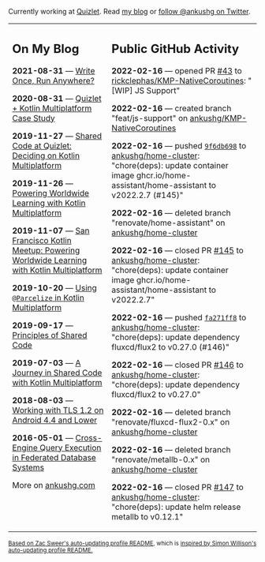 Currently working at [Quizlet](https://quizlet.com/). Read [my blog](https://ankushg.com/) or [follow @ankushg on Twitter](https://twitter.com/ankushg).

<table><tr><td valign="top" width="40%">

## On My Blog
<!-- blog starts -->
**2021-08-31** — [Write Once, Run Anywhere?](https://ankushg.com/posts/write-once-run-anywhere-increment/)

**2020-08-31** — [Quizlet + Kotlin Multiplatform Case Study](https://ankushg.com/posts/quizlet-kotlin-multiplatform-case-study/)

**2019-11-27** — [Shared Code at Quizlet: Deciding on Kotlin Multiplatform](https://ankushg.com/posts/shared-code-kotlin-multiplatform/)

**2019-11-26** — [Powering Worldwide Learning with Kotlin Multiplatform](https://ankushg.com/speaking/droidcon-sf-2019)

**2019-11-07** — [San Francisco Kotlin Meetup: Powering Worldwide Learning with Kotlin Multiplatform](https://ankushg.com/speaking/sf-kotlin-meetup-2019)

**2019-10-20** — [Using `@Parcelize` in Kotlin Multiplatform](https://ankushg.com/posts/multiplatform-parcelize/)

**2019-09-17** — [Principles of Shared Code](https://ankushg.com/speaking/denver-startup-week-2019)

**2019-07-03** — [A Journey in Shared Code with Kotlin Multiplatform](https://ankushg.com/speaking/droidcon-berlin-2019)

**2018-08-03** — [Working with TLS 1.2 on Android 4.4 and Lower](https://ankushg.com/posts/tls-1.2-on-android/)

**2016-05-01** — [Cross-Engine Query Execution in Federated Database Systems](https://ankushg.com/projects/thesis)
<!-- blog ends -->
More on [ankushg.com](https://ankushg.com/)
</td><td valign="top" width="60%">

## Public GitHub Activity
<!-- githubActivity starts -->
**2022-02-16** — opened PR [#43](https://github.com/rickclephas/KMP-NativeCoroutines/pull/43) to [rickclephas/KMP-NativeCoroutines](https://api.github.com/repos/rickclephas/KMP-NativeCoroutines): "[WIP] JS Support"

**2022-02-16** — created branch "feat/js-support" on [ankushg/KMP-NativeCoroutines](https://api.github.com/repos/ankushg/KMP-NativeCoroutines)

**2022-02-16** — pushed [`9f6db698`](https://github.com/ankushg/home-cluster/commit/9f6db6987a45685936917b07eb637ddf857e23e5) to [ankushg/home-cluster](https://api.github.com/repos/ankushg/home-cluster): "chore(deps): update container image ghcr.io/home-assistant/home-assistant to v2022.2.7 (#145)"

**2022-02-16** — deleted branch "renovate/home-assistant" on [ankushg/home-cluster](https://api.github.com/repos/ankushg/home-cluster)

**2022-02-16** — closed PR [#145](https://github.com/ankushg/home-cluster/pull/145) to [ankushg/home-cluster](https://api.github.com/repos/ankushg/home-cluster): "chore(deps): update container image ghcr.io/home-assistant/home-assistant to v2022.2.7"

**2022-02-16** — pushed [`fa271ff8`](https://github.com/ankushg/home-cluster/commit/fa271ff8b336fcb7471b936f09ea6f9ed11a1aca) to [ankushg/home-cluster](https://api.github.com/repos/ankushg/home-cluster): "chore(deps): update dependency fluxcd/flux2 to v0.27.0 (#146)"

**2022-02-16** — closed PR [#146](https://github.com/ankushg/home-cluster/pull/146) to [ankushg/home-cluster](https://api.github.com/repos/ankushg/home-cluster): "chore(deps): update dependency fluxcd/flux2 to v0.27.0"

**2022-02-16** — deleted branch "renovate/fluxcd-flux2-0.x" on [ankushg/home-cluster](https://api.github.com/repos/ankushg/home-cluster)

**2022-02-16** — deleted branch "renovate/metallb-0.x" on [ankushg/home-cluster](https://api.github.com/repos/ankushg/home-cluster)

**2022-02-16** — closed PR [#147](https://github.com/ankushg/home-cluster/pull/147) to [ankushg/home-cluster](https://api.github.com/repos/ankushg/home-cluster): "chore(deps): update helm release metallb to v0.12.1"
<!-- githubActivity ends -->
</td></tr></table>

<sub><a href="https://github.com/ZacSweers/ZacSweers">Based on Zac Sweer's auto-updating profile README</a>, which is <a href="https://simonwillison.net/2020/Jul/10/self-updating-profile-readme/">inspired by Simon Willison's auto-updating profile README.</a></sub>